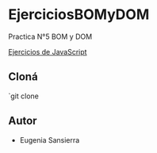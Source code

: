  # EjerciciosBOMyDOM

Practica N°5 BOM y DOM 

[Ejercicios de JavaScript](https://docs.google.com/document/d/1kA4muGGnCnD0am3vBB4h7VYamCSH1eB_znUmMKPC2w8/edit)

## Cloná

`git clone 

## Autor
- Eugenia Sansierra